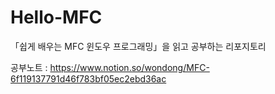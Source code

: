 # Hello-MFC
「쉽게 배우는 MFC 윈도우 프로그래밍」을 읽고 공부하는 리포지토리

공부노트 : https://www.notion.so/wondong/MFC-6f119137791d46f783bf05ec2ebd36ac
